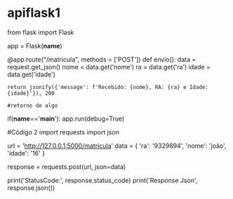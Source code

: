 # apiflask1
from flask import Flask

app = Flask(__name__)

@app.route("/matricula", methods = ['POST'])
def envio():
    data = request.get_json()
    nome = data.get('nome')
    ra = data.get('ra')
    idade = data.get('idade')

    return jsonify({'message': f'Recebido: {nome}, RA: {ra} e Idade:{idade}'}), 200

    #retorno de algo
if(__name__=='__main__'):
    app.run(debug=True)





#Código 2
import requests
import json

url = 'http://127.0.0.1:5000/matricula'
data = {
    'ra': '9329894',
    'nome': 'joão',
    'idade': '16'
}


response = requests.post(url, json=data)

print('StatusCode:', response.status_code)
print('Response Json', response.json())
